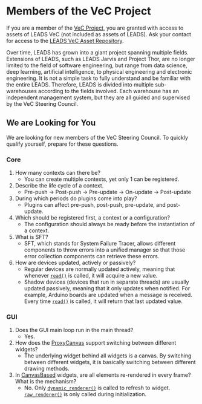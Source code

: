 # Members of the VeC Project

If you are a member of the [VeC Project](https://www.villanovacollege.org/giving/vec-project), you are granted with
access to assets of LEADS VeC (not included as assets of LEADS). Ask your contact for access to the
[LEADS VeC Asset Repository](https://github.com/ProjectNeura/LEADS-VeC-Assets).

Over time, LEADS has grown into a giant project spanning multiple fields. Extensions of LEADS, such as LEADS Jarvis and
Project Thor, are no longer limited to the field of software engineering, but range from data science, deep learning,
artificial intelligence, to physical engineering and electronic engineering. It is not a simple task to fully understand
and be familiar with the entire LEADS. Therefore, LEADS is divided into multiple sub-warehouses according to the fields
involved. Each warehouse has an independent management system, but they are all guided and supervised by the VeC Steering
Council.

## We are Looking for You

We are looking for new members of the VeC Steering Council. To quickly qualify yourself, prepare for these questions.

### Core

1. How many contexts can there be?
    - You can create multiple contexts, yet only 1 can be registered.
2. Describe the life cycle of a context.
    - Pre-push -> Post-push -> Pre-update -> On-update -> Post-update
3. During which periods do plugins come into play?
    - Plugins can affect pre-push, post-push, pre-update, and post-update.
4. Which should be registered first, a context or a configuration?
    - The configuration should always be ready before the instantiation of a context.
5. What is SFT?
    - SFT, which stands for System Failure Tracer, allows different components to throw errors into a unified manager so
      that those error collection components can retrieve these errors.
6. How are devices updated, actively or passively?
    - Regular devices are normally updated actively, meaning that whenever [`read()`](#leads.dt.device.Device.read) is
      called, it will acquire a new value.
    - Shadow devices (devices that run in separate threads) are usually updated passively, meaning that it only
      updates when notified. For example, Arduino boards are updated when a message is received. Every time
      [`read()`](#leads.dt.device.Device.read) is called, it will return that last updated value.

### GUI

1. Does the GUI main loop run in the main thread?
    - Yes.
2. How does the [ProxyCanvas](#leads_gui.proxy.ProxyCanvas) support switching between different widgets?
    - The underlying widget behind all widgets is a canvas. By switching between different widgets, it is basically
      switching between different drawing methods.
3. In [CanvasBased](#leads_gui.prototype.CanvaseBased) widgets, are all elements re-rendered in every frame? What is the
  mechanism?
    - No. Only [`dynamic_renderer()`](#leads_gui.prototype.CanvasBased.dynamic_renderer) is called to refresh to widget.
      [`raw_renderer()`](#leads_gui.prototype.CanvasBased.raw_renderer) is only called during initialization.
